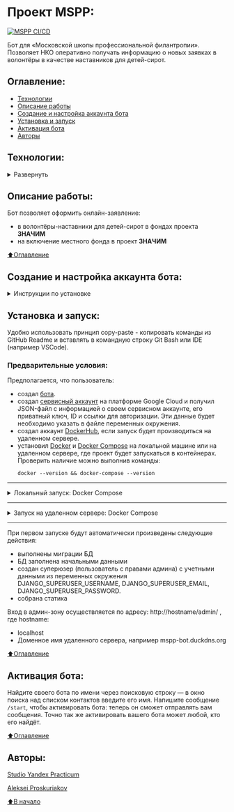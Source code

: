 # Проект MSPP: 
[![MSPP CI/CD](https://github.com/alexpro2022/Telegram-Bot-for-MSPP/actions/workflows/main.yml/badge.svg)](https://github.com/alexpro2022/Telegram-Bot-for-MSPP/actions/workflows/main.yml)

Бот для «Московской школы профессиональной филантропии».
Позволяет НКО оперативно получать информацию о новых заявках в волонтёры в качестве наставников для детей-сирот.



## Оглавление:
- [Технологии](#технологии)
- [Описание работы](#описание-работы)
- [Создание и настройка аккаунта бота](#Создание-и-настройка-аккаунта-бота)
- [Установка и запуск](#установка-и-запуск)
- [Активация бота](#активация-бота)
- [Авторы](#авторы)



## Технологии:
<details><summary>Развернуть</summary>

**Языки программирования, библиотеки и модули:**

[![Python](https://img.shields.io/badge/Python-v3.11-blue?logo=python)](https://www.python.org/)
[![python-telegram-bot](https://img.shields.io/badge/python--telegram--bot-v20.1-blue?)](https://docs.python-telegram-bot.org/en/stable/index.html)
[![asyncio](https://img.shields.io/badge/-asyncio-464646?logo=)](https://docs.python.org/3/library/asyncio.html)
[![logging](https://img.shields.io/badge/-logging-464646?logo=)](https://docs.python.org/3/library/logging.html)
[![typing](https://img.shields.io/badge/-typing-464646?logo=)](https://docs.python.org/3/library/typing.html)
[![uvicorn](https://img.shields.io/badge/-uvicorn-464646?logo=Uvicorn)](https://www.uvicorn.org/)

[![JavaScript](https://img.shields.io/badge/-JavaScript-464646?logo=javascript)](https://developer.mozilla.org/en-US/docs/Web/JavaScript)
[![HTML](https://img.shields.io/badge/-HTML-464646?logo=html)](https://html.spec.whatwg.org/multipage/)
[![CSS](https://img.shields.io/badge/-CSS-464646?logo=CSS)](https://developer.mozilla.org/ru/docs/Web/CSS)


**Фреймворк, расширения и библиотеки:**

[![Django](https://img.shields.io/badge/Django-v4.1-blue?logo=Django)](https://www.djangoproject.com/)
[![mptt](https://img.shields.io/badge/-mptt-464646?logo=django)](https://django-mptt.readthedocs.io/en/latest/)


**База данных:**

[![PostgreSQL](https://img.shields.io/badge/-PostgreSQL-464646?logo=PostgreSQL)](https://www.postgresql.org/)


**CI/CD:**

[![GitHub_Actions](https://img.shields.io/badge/-GitHub_Actions-464646?logo=GitHub)](https://docs.github.com/en/actions)
[![docker_hub](https://img.shields.io/badge/-Docker_Hub-464646?logo=docker)](https://hub.docker.com/)
[![docker_compose](https://img.shields.io/badge/-Docker%20Compose-464646?logo=docker)](https://docs.docker.com/compose/)
[![Nginx](https://img.shields.io/badge/-NGINX-464646?logo=NGINX)](https://nginx.org/ru/)
[![SWAG](https://img.shields.io/badge/-SWAG-464646?logo=swag)](https://docs.linuxserver.io/general/swag)
[![Yandex.Cloud](https://img.shields.io/badge/-Yandex.Cloud-464646?logo=Yandex)](https://cloud.yandex.ru/)
[![Telegram](https://img.shields.io/badge/-Telegram-464646?logo=Telegram)](https://core.telegram.org/api)


**Облачные технологии:**

[![Google](https://img.shields.io/badge/-Google_Cloud_Drive-464646?logo=google)](https://developers.google.com/drive)
[![Google](https://img.shields.io/badge/-Google_Cloud_Sheets-464646?logo=google)](https://developers.google.com/sheets)
[![Aiogoogle](https://img.shields.io/badge/-Aiogoogle-464646?logo=google)](https://aiogoogle.readthedocs.io/en/latest/)

[⬆️Оглавление](#оглавление)
</details>



## Описание работы:
Бот позволяет оформить онлайн-заявление:
  * в волонтёры-наставники для детей-сирот в фондах проекта **ЗНАЧИМ**
  * на включение местного фонда в проект **ЗНАЧИМ**

[⬆️Оглавление](#оглавление)



## Создание и настройка аккаунта бота:
<details><summary>Инструкции по установке</summary>
1. @BotFather — регистрирует аккаунты ботов в Telegram:

Найдите в Telegram бота @BotFather: в окно поиска над списком контактов введите его имя.
Обратите внимание на иконку возле имени бота: белая галочка на голубом фоне. Эту иконку устанавливают администраторы Telegram, она означает, что бот настоящий, а не просто носит похожее имя. В любой непонятной ситуации выполняйте команду /help — и @BotFather покажет вам, на что он способен.

2. Создание аккаунта бота:

Начните диалог с ботом @BotFather: нажмите кнопку Start («Запустить»). Затем отправьте команду /newbot и укажите параметры нового бота:
   * имя (на любом языке), под которым ваш бот будет отображаться в списке контактов;
   * техническое имя вашего бота, по которому его можно будет найти в Telegram. Имя должно оканчиваться на слово bot в любом регистре. Имена ботов должны быть уникальны.

Аккаунт для вашего бота создан! 
@BotFather поздравит вас и отправит в чат токен для работы с Bot API. Токен выглядит примерно так: `123456:ABC-DEF1234ghIkl-zyx57W2v1u123ew11`. По вашему запросу @BotFather может отозвать токен (отправьте боту @BotFather команду /revoke) и сгенерировать новый.

3. Настройка аккаунта бота:
Настроить аккаунт бота можно через @BotFather.
Отправьте команду /mybots; в ответ вы получите список ботов, которыми вы управляете (возможно, в этом списке лишь один бот). Укажите бота, которого хотите отредактировать, и нажмите кнопку Edit Bot.
Вы сможете изменить:
   * Имя бота (Edit Name).
   * Описание (Edit Description) — текст, который пользователи увидят в самом начале диалога с ботом под заголовком «Что может делать этот бот?»
   * Общую информацию (Edit About) — текст, который будет виден в профиле бота.
   * Картинку-аватар (Edit Botpic).
   * Команды (Edit Commands) — подсказки для ввода команд.

[⬆️Оглавление](#оглавление)
</details>



## Установка и запуск:
Удобно использовать принцип copy-paste - копировать команды из GitHub Readme и вставлять в командную строку Git Bash или IDE (например VSCode).
### Предварительные условия:
Предполагается, что пользователь:
  - создал [бота](#Создание-и-настройка-аккаунта-бота).
  - создал [сервисный аккаунт](https://support.google.com/a/answer/7378726?hl=en) на платформе Google Cloud и получил JSON-файл с информацией о своем сервисном аккаунте, его приватный ключ, ID и ссылки для авторизации. Эти данные будет необходимо указать в файле переменных окружения.
 - создал аккаунт [DockerHub](https://hub.docker.com/), если запуск будет производиться на удаленном сервере.
 - установил [Docker](https://docs.docker.com/engine/install/) и [Docker Compose](https://docs.docker.com/compose/install/) на локальной машине или на удаленном сервере, где проект будет запускаться в контейнерах. Проверить наличие можно выполнив команды:
    ```
    docker --version && docker-compose --version
    ```
<hr>
<details><summary>Локальный запуск: Docker Compose</summary> 


**!!! Для пользователей Windows обязательно выполнить команду:** иначе файл start.sh при клонировании будет бракован:
```
git config --global core.autocrlf false
```

1. Установите [ngrok](https://ngrok.com/download).

2. Активируйте тоннель для https соединения командой:
```
ngrok http 80
``` 
В поле Forwarding первым элементом будет указано значение вида `https://ebd6-188-170-76-51.ngrok-free.app`, которое необходимо указать в переменной окружения DOMAIN (можно как с протоколом `https://` , так и без него) (см. п.3)

3. Клонируйте репозиторий с GitHub и в .env-файле введите данные для переменных окружения (значения даны для примера, но их можно оставить; подсказки даны в комментариях):
```
git clone git@github.com:alexpro2022/Telegram-Bot-for-MSPP.git && \
cd Telegram-Bot-for-MSPP && \
cp env_example .env && \
nano .env
```
Для работы бота необходимо задать значения минимум трем переменным окружения: TELEGRAM_BOT_TOKEN, DOMAIN, WEBHOOK_MODE.
По умолчанию режим работы бота - polling. Этот режим удобен для первоначальной отладки бота, но в дальнейшем придется перейти на режим работы - webhook. Для этого задайте значение:
```
WEBHOOK_MODE=True
```

4. Из корневой директории проекта выполните команду:
```
docker compose -f infra/local/docker-compose.yml up -d --build
```
Проект будет развернут в трех docker-контейнерах (db, web, nginx) по адресу http://localhost.

5. Остановить docker и удалить контейнеры можно командой из корневой директории проекта:
```
docker compose -f infra/local/docker-compose.yml down
```
Если также необходимо удалить тома базы данных и статики:
```
docker compose -f infra/local/docker-compose.yml down -v
```
При повторных запусках приложения может потребоваться реактивация ngrok-тоннеля и обновление переменной окружения DOMAIN (см. п.2)
</details></details>
<hr>
<details><summary>Запуск на удаленном сервере: Docker Compose</summary>

1. Создайте [домен](https://www.duckdns.org/domains) и привяжите его к публичному IP-адресу вашего удаленного сервера (введите его в поле current ip и кликните кнопку update ip).

2. Сделайте [форк](https://docs.github.com/en/get-started/quickstart/fork-a-repo) в свой репозиторий.

3. Создайте Actions.Secrets согласно списку ниже (значения указаны для примера) + переменные окружения из env_example файла:
```
PROJECT_NAME=mspp-bot
SECRET_KEY

DOCKERHUB_USERNAME
DOCKERHUB_PASSWORD

# Данные удаленного сервера и ssh-подключения:
HOST  # публичный IP-адрес вашего удаленного сервера
USERNAME
SSH_KEY
PASSPHRASE
DOMAIN=mspp-bot.duckdns.org   # созданный домен

# Учетные данные Телеграм-бота для получения сообщения о успешном завершении workflow:
TELEGRAM_USER_ID
TELEGRAM_BOT_TOKEN

# База данных:
DB_ENGINE=django.db.backends.postgresql
DB_HOST=db
DB_NAME=postgres
DB_PORT=5432
POSTGRES_USER=postgres
POSTGRES_PASSWORD=12345
```

4. Запустите вручную workflow, чтобы автоматически развернуть проект в трех docker-контейнерах (db, web, nginx) на удаленном сервере.
</details>
<hr>

При первом запуске будут автоматически произведены следующие действия:    
  * выполнены миграции БД
  * БД заполнена начальными данными
  * создан суперюзер (пользователь с правами админа) с учетными данными из переменных окружения DJANGO_SUPERUSER_USERNAME, DJANGO_SUPERUSER_EMAIL, DJANGO_SUPERUSER_PASSWORD.
  * собрана статика

Вход в админ-зону осуществляется по адресу: http://hostname/admin/ , где hostname:
  * localhost
  * Доменное имя удаленного сервера, например mspp-bot.duckdns.org

[⬆️Оглавление](#оглавление)



## Активация бота:

Найдите своего бота по имени через поисковую строку — в окно поиска над списком контактов введите его имя. Напишите сообщение `/start`, чтобы активировать бота: теперь он сможет отправлять вам сообщения. Точно так же активировать вашего бота может любой, кто его найдёт.

[⬆️Оглавление](#оглавление)



## Авторы:

[Studio Yandex Practicum](https://github.com/Studio-Yandex-Practicum/mspp#%D0%B0%D0%B2%D1%82%D0%BE%D1%80%D1%8B)

[Aleksei Proskuriakov](https://github.com/alexpro2022)

[⬆️В начало](#Проект-MSPP)


